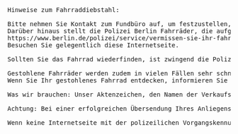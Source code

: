 <pre>
Hinweise zum Fahrraddiebstahl:

Bitte nehmen Sie Kontakt zum Fundbüro auf, um festzustellen, ob Ihr Fahrrad aufgefunden wurde.
Darüber hinaus stellt die Polizei Berlin Fahrräder, die aufgefunden und keinem/r Eigentümer/-in zugeordnet werden können nach einer gewissen Zeit auf folgende Internetseite ein:
https://www.berlin.de/polizei/service/vermissen-sie-ihr-fahrrad/
Besuchen Sie gelegentlich diese Internetseite.

Sollten Sie das Fahrrad wiederfinden, ist zwingend die Polizei zu informieren, da sonst die Fahndung nicht gelöscht wird - bitte nutzen Sie dazu die Funktion "Ich habe einen Nachtrag zu einer Internet-Anzeige" in der Internetwache.

Gestohlene Fahrräder werden zudem in vielen Fällen sehr schnell auf Online-Verkaufsplattformen angeboten. Als Eigentümer/-in erkennen Sie Ihr Fahrrad am besten wieder – Ihre Mithilfe ist deshalb gefragt!
Wenn Sie Ihr gestohlenes Fahrrad entdecken, informieren Sie bitte sofort die Polizei Berlin über www.internetwache-polizei-berlin.de oder den polizeilichen Notruf "110".

Was wir brauchen: Unser Aktenzeichen, den Namen der Verkaufsplattform und die dortige Anzeigennummer sowie, falls bekannt, die Rahmennummer des gestohlenen Fahrrads. So können wir gemeinsam erfolgreich sein! Wählen Sie "absenden", um Ihr Anliegen an die Internetwache der Berliner Polizei zu übersenden.

Achtung: Bei einer erfolgreichen Übersendung Ihres Anliegens wird eine Internetseite mit der polizeilichen Vorgangskennung angezeigt. Sie erhalten keine Bestätigung in Form einer E-Mail!

Wenn keine Internetseite mit der polizeilichen Vorgangskennung angezeigt wird, ist bei der Datenübermittlung ein Fehler aufgetreten. In diesem Fall ist Ihr Anliegen nicht von uns empfangen worden! 
</pre>
